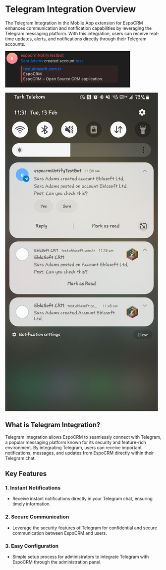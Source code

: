 # Telegram Integration Overview

The Telegram Integration in the Mobile App extension for EspoCRM enhances communication and notification capabilities by
leveraging the Telegram messaging platform. With this integration, users can receive real-time updates, alerts, and
notifications directly through their Telegram accounts.

![img.png](../../../../_static/images/extensions/mobile-app/telegram/img.png)

![img.jpg](../../../../_static/images/extensions/mobile-app/webpush/img_2.jpg)

## What is Telegram Integration?

Telegram Integration allows EspoCRM to seamlessly connect with Telegram, a popular messaging platform known for its
security and feature-rich environment. By integrating Telegram, users can receive important notifications, messages, and
updates from EspoCRM directly within their Telegram chat.

## Key Features

### 1. Instant Notifications

- Receive instant notifications directly in your Telegram chat, ensuring timely information.

### 2. Secure Communication

- Leverage the security features of Telegram for confidential and secure communication between EspoCRM and users.

### 3. Easy Configuration

- Simple setup process for administrators to integrate Telegram with EspoCRM through the administration panel.